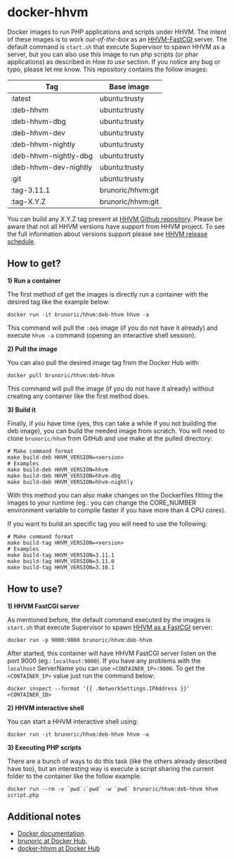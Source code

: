 docker-hhvm
===========

Docker images to run PHP applications and scripts under HHVM. The intent of these images is to work *out-of-the-box* as an [HHVM-FastCGI][fastcgi] server. The default command is `start.sh` that execute Supervisor to spawn HHVM as a server, but you can also use this image to run php scripts (or phar applications) as described in *How to use* section. If you notice any bug or typo, please let me know. This repository contains the follow images:

| Tag                   | Base image        |
| --------------------- | ----------------- |
| :latest               | ubuntu:trusty     |
| :deb-hhvm             | ubuntu:trusty     |
| :deb-hhvm-dbg         | ubuntu:trusty     |
| :deb-hhvm-dev         | ubuntu:trusty     |
| :deb-hhvm-nightly     | ubuntu:trusty     |
| :deb-hhvm-nightly-dbg | ubuntu:trusty     |
| :deb-hhvm-dev-nightly | ubuntu:trusty     |
| :git                  | ubuntu:trusty     |
| :tag-3.11.1           | brunoric/hhvm:git |
| :tag-X.Y.Z            | brunoric/hhvm:git |

You can build any X.Y.Z tag present at [HHVM Github repository][repository]. Please be aware that not all HHVM versions have support from HHVM project. To see the full information about versions support please see [HHVM release schedule][release-schedule].

How to get?
-----------

**1) Run a container**

The first method of get the images is directly run a container with the desired tag like the example below:

    docker run -it brunoric/hhvm:deb-hhvm hhvm -a

This command will pull the `:deb` image (if you do not have it already) and execute `hhvm -a` command (opening an interactive shell session).

**2) Pull the image**

You can also pull the desired image tag from the Docker Hub with:

    docker pull brunoric/hhvm:deb-hhvm

This command will pull the image (if you do not have it already) without creating any container like the first method does.

**3) Build it**

Finally, if you have time (yes, this can take a while if you not building the deb image), you can build the needed image from scratch. You will need to clone `brunoric/hhvm` from GitHub and use make at the pulled directory:

    # Make command format
    make build-deb HHVM_VERSION=<version>
    # Examples
    make build-deb HHVM_VERSION=hhvm
    make build-deb HHVM_VERSION=hhvm-dbg
    make build-deb HHVM_VERSION=hhvm-nightly

With this method you can also make changes on the Dockerfiles fitting the images to your runtime (eg.: you can change the CORE_NUMBER environment variable to compile faster if you have more than 4 CPU cores).

If you want to build an specific tag you will need to use the following:

    # Make command format
    make build-tag HHVM_VERSION=<version>
    # Examples
    make build-tag HHVM_VERSION=3.11.1
    make build-tag HHVM_VERSION=3.11.0
    make build-tag HHVM_VERSION=3.10.1

How to use?
-----------

**1) HHVM FastCGI server**

As mentioned before, the default command executed by the images is `start.sh` that execute Supervisor to spawn [HHVM as a FastCGI][fastcgi] server:

    docker run -p 9000:9000 brunoric/hhvm:deb-hhvm

After started, this container will have HHVM FastCGI server listen on the port 9000 (eg.: `localhost:9000`). If you have any problems with the `localhost` ServerName you can use `<CONTAINER_IP>:9000`. To get the `<CONTAINER_IP>` value just run the command below:

    docker inspect --format '{{ .NetworkSettings.IPAddress }}' <CONTAINER_ID>

**2) HHVM interactive shell**

You can start a HHVM interactive shell using:

    docker run -it brunoric/hhvm:deb-hhvm hhvm -a

**3) Executing PHP scripts**

There are a bunch of ways to do this task (like the others already described have too), but an interesting way is execute a script sharing the current folder to the container like the follow example:

    docker run --rm -v `pwd`:`pwd` -w `pwd` brunoric/hhvm:deb-hhvm hhvm script.php

Additional notes
----------------

- [Docker documentation][docker].
- [brunoric at Docker Hub][registry].
- [docker-hhvm at Docker Hub][registry-docker-hhvm]

[fastcgi]: https://github.com/facebook/hhvm/wiki/FastCGI
[repository]: https://github.com/facebook/hhvm
[docker]: https://docs.docker.com
[registry]: https://registry.hub.docker.com/u/brunoric
[registry-docker-hhvm]: https://hub.docker.com/r/brunoric/hhvm/
[release-schedule]: https://docs.hhvm.com/hhvm/installation/release-schedule
